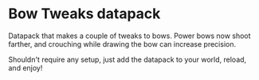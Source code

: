 # Bow Tweaks datapack
Datapack that makes a couple of tweaks to bows. Power bows now shoot farther, and crouching while drawing the bow can increase precision.

Shouldn't require any setup, just add the datapack to your world, reload, and enjoy!
